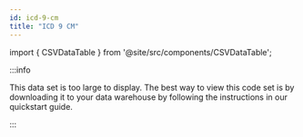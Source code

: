 ```yaml
---
id: icd-9-cm
title: "ICD 9 CM"
---
```


import { CSVDataTable } from '@site/src/components/CSVDataTable';


:::info

This data set is too large to display.  The best way to view this code set is by downloading it to your data warehouse by following the instructions in our quickstart guide.

:::


[//]: # (<CSVDataTable csvUrl="https://raw.githubusercontent.com/tuva-health/terminology/main/terminology/terminology__icd_9_cm.csv" />)